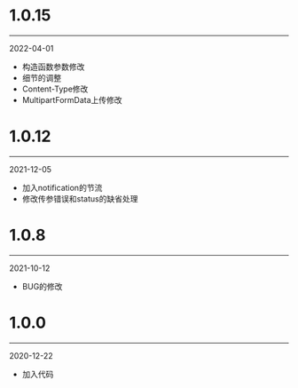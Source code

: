 # 1.0.15

***

2022-04-01

* 构造函数参数修改
* 细节的调整
* Content-Type修改
* MultipartFormData上传修改

# 1.0.12

***

2021-12-05

* 加入notification的节流
* 修改传参错误和status的缺省处理

# 1.0.8

***

2021-10-12

* BUG的修改

# 1.0.0

***

2020-12-22

* 加入代码
